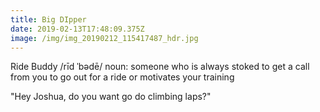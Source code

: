 ```yaml
---
title: Big DIpper
date: 2019-02-13T17:48:09.375Z
image: /img/img_20190212_115417487_hdr.jpg
---
```

Ride Buddy  /rīd ˈbədē/ noun: someone who is always stoked to get a call from you to go out for a ride or motivates your training

"Hey Joshua, do you want go do climbing laps?"
